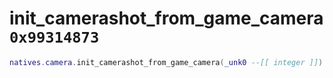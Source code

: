 # init_camerashot_from_game_camera `0x99314873`

```lua
natives.camera.init_camerashot_from_game_camera(_unk0 --[[ integer ]])
```